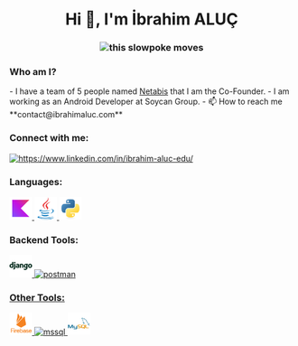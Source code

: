 <h1 align="center">Hi 👋, I'm İbrahim ALUÇ</h1>

<h3 align ="center">
<img src="https://media.giphy.com/media/4FQMuOKR6zQRO/giphy.gif" alt="this slowpoke moves"  width="250" />
</h3>

<h3 align="left">Who am I?</h3>
-  I have a team of 5 people named <a href= "https://play.google.com/store/apps/dev?id=9166779984501256088">Netabis</a> that I am the Co-Founder.
- I am working as an Android Developer at Soycan Group.
- 📫 How to reach me **contact@ibrahimaluc.com**

<h3 align="left">Connect with me:</h3>
<p align="left">
<a href="https://www.linkedin.com/in/ibrahim-aluc-edu/" target="blank"><img align="center" src="https://raw.githubusercontent.com/rahuldkjain/github-profile-readme-generator/master/src/images/icons/Social/linked-in-alt.svg" alt="https://www.linkedin.com/in/ibrahim-aluc-edu/" height="30" width="40" /></a>

<h3 align="left">Languages:</h3>
<a href="https://kotlinlang.org/" target="_blank"> <img src="https://raw.githubusercontent.com/devicons/devicon/master/icons/kotlin/kotlin-original.svg" alt="java" width="40" height="40"/> </a>
<a href="https://www.java.com" target="_blank"> <img src="https://raw.githubusercontent.com/devicons/devicon/master/icons/java/java-original.svg" alt="java" width="40" height="40"/> </a> <a href="https://www.python.org" target="_blank"> <img src="https://raw.githubusercontent.com/devicons/devicon/master/icons/python/python-original.svg" alt="python" width="40" height="40"/> </a> 


<h3 align="left">Backend Tools:</h3>
 <a href="https://www.djangoproject.com/" target="_blank"> <img src="https://github.com/devicons/devicon/blob/master/icons/django/django-plain-wordmark.svg" alt="django" width="40" height="40"/> </a><a href="https://postman.com" target="_blank"> <img src="https://www.vectorlogo.zone/logos/getpostman/getpostman-icon.svg" alt="postman" width="40" height="40"/>
  
<h3 align="left">Other Tools:</h3>
<a href="https://firebase.google.com/" target="_blank"> <img src="https://github.com/devicons/devicon/blob/master/icons/firebase/firebase-plain-wordmark.svg" alt="firebase" width="40" height="40"/> </a> <a href="https://www.microsoft.com/en-us/sql-server" target="_blank"> <img src="https://www.svgrepo.com/show/303229/microsoft-sql-server-logo.svg" alt="mssql" width="40" height="40"/> <a href="https://www.mysql.com/" target="_blank"> <img src="https://github.com/devicons/devicon/blob/master/icons/mysql/mysql-original-wordmark.svg" alt="mssql" width="40" height="40"/> </a>


